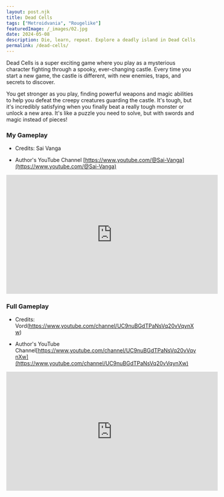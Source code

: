 ```yaml
---
layout: post.njk
title: Dead Cells
tags: ["Metroidvania", "Rougelike"]
featuredImage: /_images/02.jpg
date: 2024-05-08
description: Die, learn, repeat. Explore a deadly island in Dead Cells, a challenging roguelike with fast-paced combat.
permalink: /dead-cells/
---
```


Dead Cells is a super exciting game where you play as a mysterious character fighting through a spooky, ever-changing castle. Every time you start a new game, the castle is different, with new enemies, traps, and secrets to discover.

You get stronger as you play, finding powerful weapons and magic abilities to help you defeat the creepy creatures guarding the castle. It's tough, but it's incredibly satisfying when you finally beat a really tough monster or unlock a new area. It's like a puzzle you need to solve, but with swords and magic instead of pieces!

### My Gameplay

- Credits: Sai Vanga

- Author's YouTube Channel [https://www.youtube.com/@Sai-Vanga](https://www.youtube.com/@Sai-Vanga)

<iframe width="560" height="315" src="https://www.youtube.com/embed/CXbkH2MHFpc?si=nN3ut-xzxRb76z_8" title="YouTube video player" frameborder="0" allow="accelerometer; autoplay; clipboard-write; encrypted-media; gyroscope; picture-in-picture; web-share" referrerpolicy="strict-origin-when-cross-origin" allowfullscreen></iframe>

### Full Gameplay

- Credits: Vord(https://www.youtube.com/channel/UC9nuBGdTPaNsVq20vVqynXw)

- Author's YouTube Channel[https://www.youtube.com/channel/UC9nuBGdTPaNsVq20vVqynXw](https://www.youtube.com/channel/UC9nuBGdTPaNsVq20vVqynXw)
<iframe width="560" height="315" src="https://www.youtube.com/embed/2Myhw-BNDZw?si=gf6Vxh2aP0yt6o7o" title="YouTube video player" frameborder="0" allow="accelerometer; autoplay; clipboard-write; encrypted-media; gyroscope; picture-in-picture; web-share" referrerpolicy="strict-origin-when-cross-origin" allowfullscreen></iframe>
